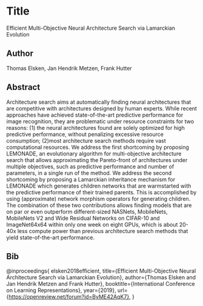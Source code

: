 # Title
Efficient Multi-Objective Neural Architecture Search via Lamarckian Evolution

## Author
Thomas Elsken, Jan Hendrik Metzen, Frank Hutter

## Abstract
Architecture search aims at automatically finding neural architectures that are competitive with architectures designed by human experts. While recent approaches have achieved state-of-the-art predictive performance for image recognition, they are problematic under resource constraints for two reasons: (1) the neural architectures found are solely optimized for high predictive performance, without penalizing excessive resource consumption; (2)most architecture search methods require vast computational resources. We address the first shortcoming by proposing LEMONADE, an evolutionary algorithm for multi-objective architecture search that allows approximating the Pareto-front of architectures under multiple objectives, such as predictive performance and number of parameters, in a single run of the method. We address the second shortcoming by proposing a Lamarckian inheritance mechanism for LEMONADE which generates children networks that are warmstarted with the predictive performance of their trained parents. This is accomplished by using (approximate) network morphism operators for generating children. The combination of these two contributions allows finding models that are on par or even outperform different-sized NASNets, MobileNets, MobileNets V2 and Wide Residual Networks on CIFAR-10 and ImageNet64x64 within only one week on eight GPUs, which is about 20-40x less compute power than previous architecture search methods that yield state-of-the-art performance.

## Bib
@inproceedings{
elsken2018efficient,
title={Efficient Multi-Objective Neural Architecture Search via Lamarckian Evolution},
author={Thomas Elsken and Jan Hendrik Metzen and Frank Hutter},
booktitle={International Conference on Learning Representations},
year={2019},
url={https://openreview.net/forum?id=ByME42AqK7},
}